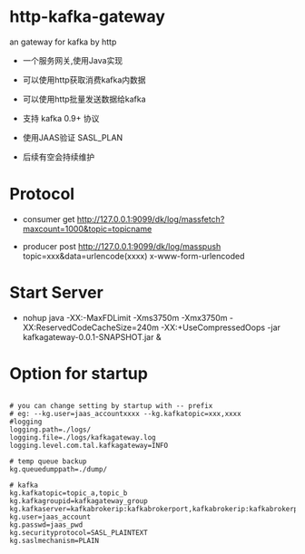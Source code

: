 # http-kafka-gateway
an gateway for kafka by http

 * 一个服务网关,使用Java实现
 * 可以使用http获取消费kafka内数据
 * 可以使用http批量发送数据给kafka
 * 支持 kafka 0.9+ 协议
 * 使用JAAS验证 SASL\_PLAN

 * 后续有空会持续维护

# Protocol

 * consumer get http://127.0.0.1:9099/dk/log/massfetch?maxcount=1000&topic=topicname


 * producer post http://127.0.0.1:9099/dk/log/masspush topic=xxx&data=urlencode(xxxx) x-www-form-urlencoded
 
 
 
 # Start Server
 * nohup java -XX:-MaxFDLimit -Xms3750m -Xmx3750m -XX:ReservedCodeCacheSize=240m -XX:+UseCompressedOops -jar kafkagateway-0.0.1-SNAPSHOT.jar &
 
 
 # Option for startup
<pre>
<code>
# you can change setting by startup with -- prefix
# eg: --kg.user=jaas_accountxxxx --kg.kafkatopic=xxx,xxxx
#logging
logging.path=./logs/
logging.file=./logs/kafkagateway.log
logging.level.com.tal.kafkagateway=INFO 

# temp queue backup
kg.queuedumppath=./dump/ 

# kafka
kg.kafkatopic=topic_a,topic_b
kg.kafkagroupid=kafkagateway_group
kg.kafkaserver=kafkabrokerip:kafkabrokerport,kafkabrokerip:kafkabrokerport
kg.user=jaas_account
kg.passwd=jaas_pwd 
kg.securityprotocol=SASL_PLAINTEXT
kg.saslmechanism=PLAIN
</code>
</pre>